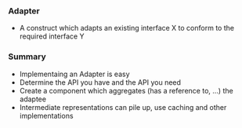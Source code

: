 ### Adapter

- A construct which adapts an existing interface X to conform to the required interface Y

### Summary

- Implementaing an Adapter is easy
- Determine the API you have and the API you need
- Create a component which aggregates (has a reference to, ...) the adaptee
- Intermediate representations can pile up, use caching and other implementations
